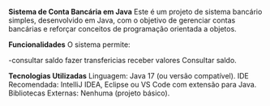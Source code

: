 **Sistema de Conta Bancária em Java**
Este é um projeto de sistema bancário simples, desenvolvido em Java, com o objetivo de gerenciar contas bancárias e reforçar conceitos de programação orientada a objetos.

**Funcionalidades**
O sistema permite: 

-consultar saldo 
fazer transfericias 
receber valores
Consultar saldo.


**Tecnologias Utilizadas**
Linguagem: Java 17 (ou versão compatível).
IDE Recomendada: IntelliJ IDEA, Eclipse ou VS Code com extensão para Java.
Bibliotecas Externas: Nenhuma (projeto básico).

